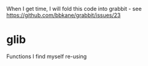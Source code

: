 When I get time, I will fold this code into grabbit - see https://github.com/bbkane/grabbit/issues/23
# glib
Functions I find myself re-using
